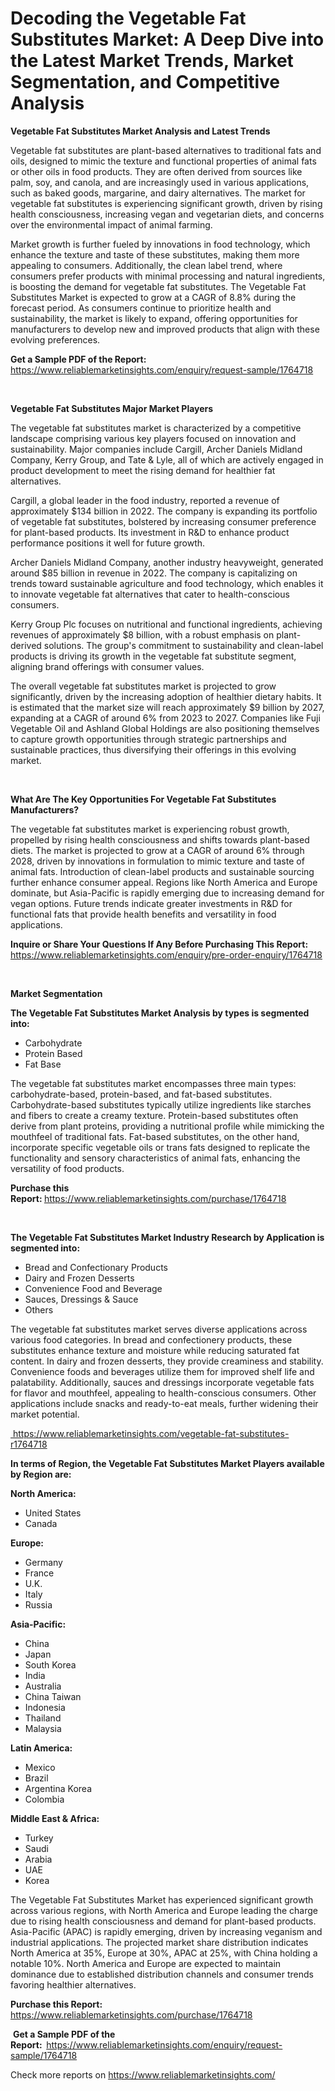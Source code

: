 <p><h1>Decoding the Vegetable Fat Substitutes Market: A Deep Dive into the Latest Market Trends, Market Segmentation, and Competitive Analysis</h1></p><p><strong>Vegetable Fat Substitutes Market Analysis and Latest Trends</strong></p>
<p><p>Vegetable fat substitutes are plant-based alternatives to traditional fats and oils, designed to mimic the texture and functional properties of animal fats or other oils in food products. They are often derived from sources like palm, soy, and canola, and are increasingly used in various applications, such as baked goods, margarine, and dairy alternatives. The market for vegetable fat substitutes is experiencing significant growth, driven by rising health consciousness, increasing vegan and vegetarian diets, and concerns over the environmental impact of animal farming. </p><p>Market growth is further fueled by innovations in food technology, which enhance the texture and taste of these substitutes, making them more appealing to consumers. Additionally, the clean label trend, where consumers prefer products with minimal processing and natural ingredients, is boosting the demand for vegetable fat substitutes. The Vegetable Fat Substitutes Market is expected to grow at a CAGR of 8.8% during the forecast period. As consumers continue to prioritize health and sustainability, the market is likely to expand, offering opportunities for manufacturers to develop new and improved products that align with these evolving preferences.</p></p>
<p><strong>Get a Sample PDF of the Report:&nbsp;</strong> <a href="https://www.reliablemarketinsights.com/enquiry/request-sample/1764718?utm_campaign=2210&utm_medium=2&utm_source=Github&utm_content=ia&utm_term=03042025&utm_id=vegetable-fat-substitutes">https://www.reliablemarketinsights.com/enquiry/request-sample/1764718</a></p>
<p>&nbsp;</p>
<p><strong>Vegetable Fat Substitutes Major Market Players</strong></p>
<p><p>The vegetable fat substitutes market is characterized by a competitive landscape comprising various key players focused on innovation and sustainability. Major companies include Cargill, Archer Daniels Midland Company, Kerry Group, and Tate & Lyle, all of which are actively engaged in product development to meet the rising demand for healthier fat alternatives. </p><p>Cargill, a global leader in the food industry, reported a revenue of approximately $134 billion in 2022. The company is expanding its portfolio of vegetable fat substitutes, bolstered by increasing consumer preference for plant-based products. Its investment in R&D to enhance product performance positions it well for future growth.</p><p>Archer Daniels Midland Company, another industry heavyweight, generated around $85 billion in revenue in 2022. The company is capitalizing on trends toward sustainable agriculture and food technology, which enables it to innovate vegetable fat alternatives that cater to health-conscious consumers.</p><p>Kerry Group Plc focuses on nutritional and functional ingredients, achieving revenues of approximately $8 billion, with a robust emphasis on plant-derived solutions. The group's commitment to sustainability and clean-label products is driving its growth in the vegetable fat substitute segment, aligning brand offerings with consumer values.</p><p>The overall vegetable fat substitutes market is projected to grow significantly, driven by the increasing adoption of healthier dietary habits. It is estimated that the market size will reach approximately $9 billion by 2027, expanding at a CAGR of around 6% from 2023 to 2027. Companies like Fuji Vegetable Oil and Ashland Global Holdings are also positioning themselves to capture growth opportunities through strategic partnerships and sustainable practices, thus diversifying their offerings in this evolving market.</p></p>
<p>&nbsp;</p>
<p><strong>What Are The Key Opportunities For Vegetable Fat Substitutes Manufacturers?</strong></p>
<p><p>The vegetable fat substitutes market is experiencing robust growth, propelled by rising health consciousness and shifts towards plant-based diets. The market is projected to grow at a CAGR of around 6% through 2028, driven by innovations in formulation to mimic texture and taste of animal fats. Introduction of clean-label products and sustainable sourcing further enhance consumer appeal. Regions like North America and Europe dominate, but Asia-Pacific is rapidly emerging due to increasing demand for vegan options. Future trends indicate greater investments in R&D for functional fats that provide health benefits and versatility in food applications.</p></p>
<p><strong>Inquire or Share Your Questions If Any Before Purchasing This Report:</strong> <a href="https://www.reliablemarketinsights.com/enquiry/pre-order-enquiry/1764718?utm_campaign=2210&utm_medium=2&utm_source=Github&utm_content=ia&utm_term=03042025&utm_id=vegetable-fat-substitutes">https://www.reliablemarketinsights.com/enquiry/pre-order-enquiry/1764718</a></p>
<p>&nbsp;</p>
<p><strong>Market Segmentation</strong></p>
<p><strong>The Vegetable Fat Substitutes Market Analysis by types is segmented into:</strong></p>
<p><ul><li>Carbohydrate</li><li>Protein Based</li><li>Fat Base</li></ul></p>
<p><p>The vegetable fat substitutes market encompasses three main types: carbohydrate-based, protein-based, and fat-based substitutes. Carbohydrate-based substitutes typically utilize ingredients like starches and fibers to create a creamy texture. Protein-based substitutes often derive from plant proteins, providing a nutritional profile while mimicking the mouthfeel of traditional fats. Fat-based substitutes, on the other hand, incorporate specific vegetable oils or trans fats designed to replicate the functionality and sensory characteristics of animal fats, enhancing the versatility of food products.</p></p>
<p><strong>Purchase this Report:&nbsp;</strong><a href="https://www.reliablemarketinsights.com/purchase/1764718?utm_campaign=2210&utm_medium=2&utm_source=Github&utm_content=ia&utm_term=03042025&utm_id=vegetable-fat-substitutes">https://www.reliablemarketinsights.com/purchase/1764718</a></p>
<p>&nbsp;</p>
<p><strong>The Vegetable Fat Substitutes Market Industry Research by Application is segmented into:</strong></p>
<p><ul><li>Bread and Confectionary Products</li><li>Dairy and Frozen Desserts</li><li>Convenience Food and Beverage</li><li>Sauces, Dressings & Sauce</li><li>Others</li></ul></p>
<p><p>The vegetable fat substitutes market serves diverse applications across various food categories. In bread and confectionery products, these substitutes enhance texture and moisture while reducing saturated fat content. In dairy and frozen desserts, they provide creaminess and stability. Convenience foods and beverages utilize them for improved shelf life and palatability. Additionally, sauces and dressings incorporate vegetable fats for flavor and mouthfeel, appealing to health-conscious consumers. Other applications include snacks and ready-to-eat meals, further widening their market potential.</p></p>
<p><a href="https://www.reliablemarketinsights.com/vegetable-fat-substitutes-r1764718?utm_campaign=2210&utm_medium=2&utm_source=Github&utm_content=ia&utm_term=03042025&utm_id=vegetable-fat-substitutes">&nbsp;https://www.reliablemarketinsights.com/vegetable-fat-substitutes-r1764718</a></p>
<p><strong>In terms of Region, the Vegetable Fat Substitutes Market Players available by Region are:</strong></p>
<p>
    <p> <strong> North America: </strong>
        <ul>
            <li>United States</li>
            <li>Canada</li>
        </ul>
        </p> 
    <p> <strong> Europe: </strong>
        <ul>
            <li>Germany</li>
            <li>France</li>
            <li>U.K.</li>
            <li>Italy</li>
            <li>Russia</li>
        </ul>
        </p> 
    <p> <strong> Asia-Pacific: </strong>
        <ul>
            <li>China</li>
            <li>Japan</li>
            <li>South Korea</li>
            <li>India</li>
            <li>Australia</li>
            <li>China Taiwan</li>
            <li>Indonesia</li>
            <li>Thailand</li>
            <li>Malaysia</li>
        </ul>
        </p> 
    <p> <strong> Latin America: </strong>
        <ul>
            <li>Mexico</li>
            <li>Brazil</li>
            <li>Argentina Korea</li>
            <li>Colombia</li>
        </ul>
        </p> 
    <p> <strong> Middle East & Africa: </strong>
        <ul>
            <li>Turkey</li>
            <li>Saudi</li>
            <li>Arabia</li>
            <li>UAE</li>
            <li>Korea</li>
        </ul>
    </p>
    </p>
<p><p>The Vegetable Fat Substitutes Market has experienced significant growth across various regions, with North America and Europe leading the charge due to rising health consciousness and demand for plant-based products. Asia-Pacific (APAC) is rapidly emerging, driven by increasing veganism and industrial applications. The projected market share distribution indicates North America at 35%, Europe at 30%, APAC at 25%, with China holding a notable 10%. North America and Europe are expected to maintain dominance due to established distribution channels and consumer trends favoring healthier alternatives.</p></p>
<p><strong>Purchase this Report: </strong><a href="https://www.reliablemarketinsights.com/purchase/1764718?utm_campaign=2210&utm_medium=2&utm_source=Github&utm_content=ia&utm_term=03042025&utm_id=vegetable-fat-substitutes">https://www.reliablemarketinsights.com/purchase/1764718</a></p>
<p>&nbsp;<strong>Get a Sample PDF of the Report:&nbsp;&nbsp;</strong><a href="https://www.reliablemarketinsights.com/enquiry/request-sample/1764718?utm_campaign=2210&utm_medium=2&utm_source=Github&utm_content=ia&utm_term=03042025&utm_id=vegetable-fat-substitutes">https://www.reliablemarketinsights.com/enquiry/request-sample/1764718</a></p>
<p><strong></strong></p>
<p>Check more reports on <a href="https://www.reliablemarketinsights.com/?utm_campaign=2210&utm_medium=2&utm_source=Github&utm_content=ia&utm_term=03042025&utm_id=vegetable-fat-substitutes">https://www.reliablemarketinsights.com/</a></p>